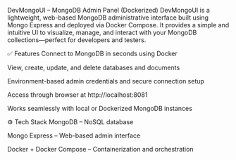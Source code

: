  DevMongoUI – MongoDB Admin Panel (Dockerized)
DevMongoUI is a lightweight, web-based MongoDB administrative interface built using Mongo Express and deployed via Docker Compose. It provides a simple and intuitive UI to visualize, manage, and interact with your MongoDB collections—perfect for developers and testers.

✅ Features
Connect to MongoDB in seconds using Docker

View, create, update, and delete databases and documents

Environment-based admin credentials and secure connection setup

Access through browser at http://localhost:8081

Works seamlessly with local or Dockerized MongoDB instances

⚙️ Tech Stack
MongoDB – NoSQL database

Mongo Express – Web-based admin interface

Docker + Docker Compose – Containerization and orchestration
